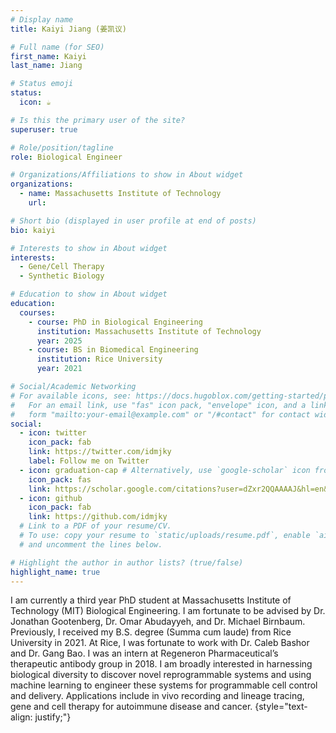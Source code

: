 ```yaml
---
# Display name
title: Kaiyi Jiang (姜凯议)

# Full name (for SEO)
first_name: Kaiyi
last_name: Jiang

# Status emoji
status:
  icon: ☕️

# Is this the primary user of the site?
superuser: true

# Role/position/tagline
role: Biological Engineer

# Organizations/Affiliations to show in About widget
organizations:
  - name: Massachusetts Institute of Technology
    url: 

# Short bio (displayed in user profile at end of posts)
bio: kaiyi

# Interests to show in About widget
interests:
  - Gene/Cell Therapy
  - Synthetic Biology

# Education to show in About widget
education:
  courses:
    - course: PhD in Biological Engineering
      institution: Massachusetts Institute of Technology
      year: 2025
    - course: BS in Biomedical Engineering
      institution: Rice University
      year: 2021

# Social/Academic Networking
# For available icons, see: https://docs.hugoblox.com/getting-started/page-builder/#icons
#   For an email link, use "fas" icon pack, "envelope" icon, and a link in the
#   form "mailto:your-email@example.com" or "/#contact" for contact widget.
social:
  - icon: twitter
    icon_pack: fab
    link: https://twitter.com/idmjky
    label: Follow me on Twitter
  - icon: graduation-cap # Alternatively, use `google-scholar` icon from `ai` icon pack
    icon_pack: fas
    link: https://scholar.google.com/citations?user=dZxr2QQAAAAJ&hl=en&authuser=1
  - icon: github
    icon_pack: fab
    link: https://github.com/idmjky
  # Link to a PDF of your resume/CV.
  # To use: copy your resume to `static/uploads/resume.pdf`, enable `ai` icons in `params.yaml`,
  # and uncomment the lines below.

# Highlight the author in author lists? (true/false)
highlight_name: true
---
```

I am currently a third year PhD student at Massachusetts Institute of Technology (MIT) Biological Engineering. I am fortunate to be advised by Dr. Jonathan Gootenberg, Dr. Omar Abudayyeh, and Dr. Michael Birnbaum. Previously, I received my B.S. degree (Summa cum laude) from Rice University in 2021. At Rice, I was fortunate to work with Dr. Caleb Bashor and Dr. Gang Bao. I was an intern at Regeneron Pharmaceutical’s therapeutic antibody group in 2018. I am broadly interested in harnessing biological diversity to discover novel reprogrammable systems and using machine learning to engineer these systems for programmable cell control and delivery. Applications include in vivo recording and lineage tracing, gene and cell therapy for autoimmune disease and cancer.
{style="text-align: justify;"}
